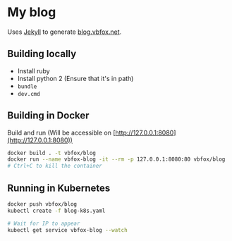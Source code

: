 # My blog

Uses [Jekyll](https://jekyllrb.com) to generate [blog.vbfox.net](https://blog.vbfox.net).

## Building locally

* Install ruby
* Install python 2 (Ensure that it's in path)
* `bundle`
* `dev.cmd`

## Building in Docker

Build and run (Will be accessible on [http://127.0.0.1:8080](http://127.0.0.1:8080))

```bash
docker build . -t vbfox/blog
docker run --name vbfox-blog -it --rm -p 127.0.0.1:8080:80 vbfox/blog
# Ctrl+C to kill the container
```

## Running in Kubernetes

```bash
docker push vbfox/blog
kubectl create -f blog-k8s.yaml

# Wait for IP to appear
kubectl get service vbfox-blog --watch
```